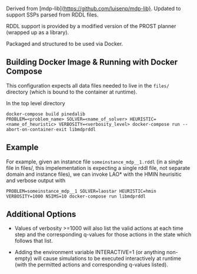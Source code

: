 Derived from [mdp-lib]{https://github.com/luisenp/mdp-lib}. Updated to support SSPs parsed from RDDL files.

RDDL support is provided by a modified version of the PROST planner (wrapped up as a library).

Packaged and structured to be used via Docker.

Building Docker Image & Running with Docker Compose
---------------------

This configuration expects all data files needed to live in the `files/` directory (which is bound to the container at runtime).

In the top level directory

    docker-compose build pinedalib
    PROBLEM=<problem_name> SOLVER=<name_of_solver> HEURISTIC=<name_of_heuristic> VERBOSITY=<verbosity_level> docker-compose run --abort-on-container-exit libmdprddl

Example
-------

For example, given an instance file `someinstance_mdp__1.rddl` (in a single file in files/, this impelementation is expecting a single rddl file, not separate domain and instance files), we can invoke LAO* with the HMIN heurisitic and verbose output with

    PROBLEM=someinstance_mdp__1 SOLVER=laostar HEURISTIC=hmin VERBOSITY=1000 NSIMS=10 docker-compose run libmdprddl

Additional Options
-------------------

- Values of verbosity >=1000 will also list the valid actions at each
time step and the corresponding q-values for those actions in the
state which follows that list.

- Adding the environment variable INTERACTIVE=1 (or anything non-empty)
  will cause simulations to be executed interactively at runtime (with
  the permitted actions and corresponding q-values listed).